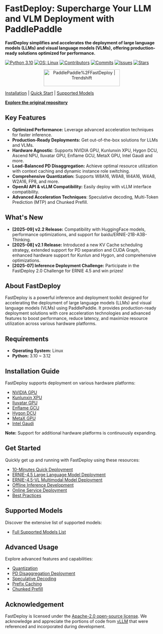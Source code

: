 # FastDeploy: Supercharge Your LLM and VLM Deployment with PaddlePaddle

**FastDeploy simplifies and accelerates the deployment of large language models (LLMs) and visual language models (VLMs), offering production-ready solutions optimized for performance.**

[![Python 3.10](https://img.shields.io/badge/python-3.10-aff.svg)](https://www.python.org/)
[![OS: Linux](https://img.shields.io/badge/os-linux-pink.svg)](https://www.linux.org/)
[![Contributors](https://img.shields.io/github/contributors/PaddlePaddle/FastDeploy?color=9ea)](https://github.com/PaddlePaddle/FastDeploy/graphs/contributors)
[![Commits](https://img.shields.io/github/commit-activity/m/PaddlePaddle/FastDeploy?color=3af)](https://github.com/PaddlePaddle/FastDeploy/commits)
[![Issues](https://img.shields.io/github/issues/PaddlePaddle/FastDeploy?color=9cc)](https://github.com/PaddlePaddle/FastDeploy/issues)
[![Stars](https://img.shields.io/github/stars/PaddlePaddle/FastDeploy?color=ccf)](https://github.com/PaddlePaddle/FastDeploy/stargazers)

<p align="center">
    <a href="https://trendshift.io/repositories/4046" target="_blank"><img src="https://trendshift.io/api/badge/repositories/4046" alt="PaddlePaddle%2FFastDeploy | Trendshift" style="width: 250px; height: 55px;" width="250" height="55"/></a>
</p>

[Installation](https://paddlepaddle.github.io/FastDeploy/get_started/installation/nvidia_gpu/)
| [Quick Start](https://paddlepaddle.github.io/FastDeploy/get_started/quick_start)
| [Supported Models](https://paddlepaddle.github.io/FastDeploy/supported_models/)

**[Explore the original repository](https://github.com/PaddlePaddle/FastDeploy)**

## Key Features

*   **Optimized Performance:** Leverage advanced acceleration techniques for faster inference.
*   **Production-Ready Deployments:** Get out-of-the-box solutions for LLMs and VLMs.
*   **Hardware Agnostic**: Supports NVIDIA GPU, Kunlunxin XPU, Hygon DCU, Ascend NPU, Iluvatar GPU, Enflame GCU, MetaX GPU, Intel Gaudi and more.
*   **Load-Balanced PD Disaggregation:** Achieve optimal resource utilization with context caching and dynamic instance role switching.
*   **Comprehensive Quantization:** Supports W8A16, W8A8, W4A16, W4A8, W2A16, FP8, and more.
*   **OpenAI API & vLLM Compatibility:** Easily deploy with vLLM interface compatibility.
*   **Advanced Acceleration Techniques**: Speculative decoding, Multi-Token Prediction (MTP) and Chunked Prefill.

## What's New

*   **[2025-09] v2.2 Release:** Compatibility with HuggingFace models, performance optimizations, and support for baidu/ERNIE-21B-A3B-Thinking.
*   **[2025-08] v2.1 Release:** Introduced a new KV Cache scheduling strategy, extended support for PD separation and CUDA Graph, enhanced hardware support for Kunlun and Hygon, and comprehensive optimizations.
*   **[2025-07] Inference Deployment Challenge:** Participate in the FastDeploy 2.0 Challenge for ERNIE 4.5 and win prizes!

## About FastDeploy

FastDeploy is a powerful inference and deployment toolkit designed for accelerating the deployment of large language models (LLMs) and visual language models (VLMs) using PaddlePaddle. It provides production-ready deployment solutions with core acceleration technologies and advanced features to boost performance, reduce latency, and maximize resource utilization across various hardware platforms.

## Requirements

*   **Operating System:** Linux
*   **Python:** 3.10 ~ 3.12

## Installation Guide

FastDeploy supports deployment on various hardware platforms:

*   [NVIDIA GPU](docs/get_started/installation/nvidia_gpu.md)
*   [Kunlunxin XPU](docs/get_started/installation/kunlunxin_xpu.md)
*   [Iluvatar GPU](docs/get_started/installation/iluvatar_gpu.md)
*   [Enflame GCU](docs/get_started/installation/Enflame_gcu.md)
*   [Hygon DCU](docs/get_started/installation/hygon_dcu.md)
*   [MetaX GPU](docs/get_started/installation/metax_gpu.md)
*   [Intel Gaudi](docs/get_started/installation/intel_gaudi.md)

**Note:** Support for additional hardware platforms is continuously expanding.

## Get Started

Quickly get up and running with FastDeploy using these resources:

*   [10-Minutes Quick Deployment](docs/get_started/quick_start.md)
*   [ERNIE-4.5 Large Language Model Deployment](docs/get_started/ernie-4.5.md)
*   [ERNIE-4.5-VL Multimodal Model Deployment](docs/get_started/ernie-4.5-vl.md)
*   [Offline Inference Development](docs/offline_inference.md)
*   [Online Service Deployment](docs/online_serving/README.md)
*   [Best Practices](docs/best_practices/README.md)

## Supported Models

Discover the extensive list of supported models:

*   [Full Supported Models List](docs/supported_models.md)

## Advanced Usage

Explore advanced features and capabilities:

*   [Quantization](docs/quantization/README.md)
*   [PD Disaggregation Deployment](docs/features/disaggregated.md)
*   [Speculative Decoding](docs/features/speculative_decoding.md)
*   [Prefix Caching](docs/features/prefix_caching.md)
*   [Chunked Prefill](docs/features/chunked_prefill.md)

## Acknowledgement

FastDeploy is licensed under the [Apache-2.0 open-source license](./LICENSE). We acknowledge and appreciate the portions of code from [vLLM](https://github.com/vllm-project/vllm) that were referenced and incorporated during development.
